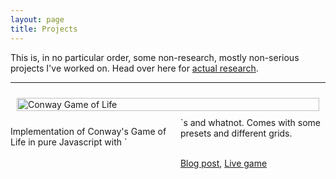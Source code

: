 ```yaml
---
layout: page
title: Projects
---
```


This is, in no particular order, some non-research, mostly non-serious projects I've worked on.  Head over here for [actual research](https://stmorse.github.io/research.html).

<hr>

<div class="row">
    <div class="four columns">
        <img style="padding: 10px; float: center;" width="100%" src="{{ site.baseurl }}/images/life_js.png" alt="Conway Game of Life">
    </div>
    <div class="eight columns">
        <p>
        Implementation of Conway's Game of Life in pure Javascript with `<div>`s and whatnot.  Comes with some presets and different grids.
        </p><br/>
        <a href="https://stmorse.github.io/journal/game-of-life-javascript.html">Blog post</a>, 
        <a href="https://stmorse.github.io/life-js">Live game</a>
    </div>
</div>